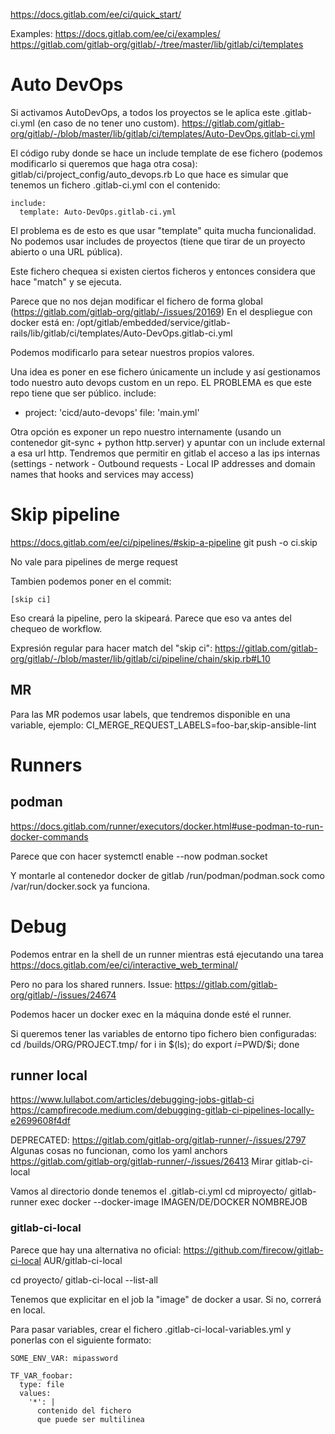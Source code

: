 https://docs.gitlab.com/ee/ci/quick_start/

Examples:
https://docs.gitlab.com/ee/ci/examples/
https://gitlab.com/gitlab-org/gitlab/-/tree/master/lib/gitlab/ci/templates

# Auto DevOps
Si activamos AutoDevOps, a todos los proyectos se le aplica este .gitlab-ci.yml (en caso de no tener uno custom).
https://gitlab.com/gitlab-org/gitlab/-/blob/master/lib/gitlab/ci/templates/Auto-DevOps.gitlab-ci.yml

El código ruby donde se hace un include template de ese fichero (podemos modificarlo si queremos que haga otra cosa):
gitlab/ci/project_config/auto_devops.rb
Lo que hace es simular que tenemos un fichero .gitlab-ci.yml con el contenido:
```
include:
  template: Auto-DevOps.gitlab-ci.yml
```
El problema es de esto es que usar "template" quita mucha funcionalidad.
No podemos usar includes de proyectos (tiene que tirar de un proyecto abierto o una URL pública).


Este fichero chequea si existen ciertos ficheros y entonces considera que hace "match" y se ejecuta.

Parece que no nos dejan modificar el fichero de forma global (https://gitlab.com/gitlab-org/gitlab/-/issues/20169)
En el despliegue con docker está en:
/opt/gitlab/embedded/service/gitlab-rails/lib/gitlab/ci/templates/Auto-DevOps.gitlab-ci.yml

Podemos modificarlo para setear nuestros propios valores.

Una idea es poner en ese fichero únicamente un include y así gestionamos todo nuestro auto devops custom en un repo.
EL PROBLEMA es que este repo tiene que ser público.
include:
  - project: 'cicd/auto-devops'
    file: 'main.yml'

Otra opción es exponer un repo nuestro internamente (usando un contenedor git-sync + python http.server) y apuntar con un include external a esa url http.
Tendremos que permitir en gitlab el acceso a las ips internas (settings - network - Outbound requests - Local IP addresses and domain names that hooks and services may access)


# Skip pipeline
https://docs.gitlab.com/ee/ci/pipelines/#skip-a-pipeline
git push -o ci.skip

No vale para pipelines de merge request

Tambien podemos poner en el commit:
```
[skip ci]
```
Eso creará la pipeline, pero la skipeará.
Parece que eso va antes del chequeo de workflow.

Expresión regular para hacer match del "skip ci":
https://gitlab.com/gitlab-org/gitlab/-/blob/master/lib/gitlab/ci/pipeline/chain/skip.rb#L10

## MR
Para las MR podemos usar labels, que tendremos disponible en una variable, ejemplo:
CI_MERGE_REQUEST_LABELS=foo-bar,skip-ansible-lint


# Runners
## podman
https://docs.gitlab.com/runner/executors/docker.html#use-podman-to-run-docker-commands

Parece que con hacer
systemctl enable --now podman.socket

Y montarle al contenedor docker de gitlab /run/podman/podman.sock como /var/run/docker.sock ya funciona.

# Debug
Podemos entrar en la shell de un runner mientras está ejecutando una tarea
https://docs.gitlab.com/ee/ci/interactive_web_terminal/

Pero no para los shared runners. Issue: https://gitlab.com/gitlab-org/gitlab/-/issues/24674

Podemos hacer un docker exec en la máquina donde esté el runner.

Si queremos tener las variables de entorno tipo fichero bien configuradas:
cd /builds/ORG/PROJECT.tmp/
for i in $(ls); do export $i=$PWD/$i; done


## runner local
https://www.lullabot.com/articles/debugging-jobs-gitlab-ci
https://campfirecode.medium.com/debugging-gitlab-ci-pipelines-locally-e2699608f4df

DEPRECATED: https://gitlab.com/gitlab-org/gitlab-runner/-/issues/2797
Algunas cosas no funcionan, como los yaml anchors
https://gitlab.com/gitlab-org/gitlab-runner/-/issues/26413
Mirar gitlab-ci-local

Vamos al directorio donde tenemos el .gitlab-ci.yml
cd miproyecto/
gitlab-runner exec docker --docker-image IMAGEN/DE/DOCKER NOMBREJOB

### gitlab-ci-local
Parece que hay una alternativa no oficial:
https://github.com/firecow/gitlab-ci-local
AUR/gitlab-ci-local

cd proyecto/
gitlab-ci-local --list-all

Tenemos que explicitar en el job la "image" de docker a usar. Si no, correrá en local.

Para pasar variables, crear el fichero .gitlab-ci-local-variables.yml y ponerlas con el siguiente formato:

```
SOME_ENV_VAR: mipassword

TF_VAR_foobar:
  type: file
  values:
    '*': |
      contenido del fichero
      que puede ser multilinea
```

